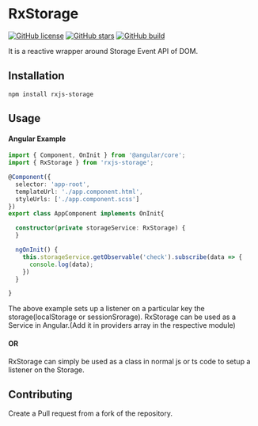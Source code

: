 # RxStorage

[![GitHub license](https://img.shields.io/github/license/bpahuja/rx-storage)](https://github.com/bpahuja/rx-storage/blob/master/LICENSE) 
[![GitHub stars](https://img.shields.io/github/stars/bpahuja/rx-storage)](https://github.com/bpahuja/rx-storage/stargazers) 
[![GitHub build](https://img.shields.io/badge/build-passing-green)](https://img.shields.io/badge/build-passing-green)

It is a reactive wrapper around Storage Event API of DOM.

## Installation

````
npm install rxjs-storage
````

## Usage

#### Angular Example

````typescript
import { Component, OnInit } from '@angular/core';
import { RxStorage } from 'rxjs-storage';

@Component({
  selector: 'app-root',
  templateUrl: './app.component.html',
  styleUrls: ['./app.component.scss']
})
export class AppComponent implements OnInit{

  constructor(private storageService: RxStorage) {
  }

  ngOnInit() {
    this.storageService.getObservable('check').subscribe(data => {
      console.log(data);
    })
  }

}
````

The above example sets up a listener on a particular key the storage(localStorage or sessionSrorage).
RxStorage can be used as a Service in Angular.(Add it in providers array in the respective module)

#### OR

RxStorage can simply be used as a class in normal js or ts code to setup a listener on the Storage.

## Contributing

Create a Pull request from a fork of the repository.
